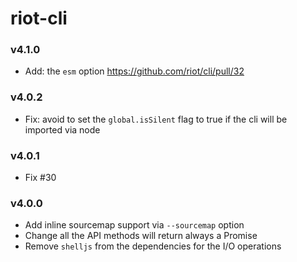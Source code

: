 # riot-cli

### v4.1.0
- Add: the `esm` option https://github.com/riot/cli/pull/32

### v4.0.2
- Fix: avoid to set the `global.isSilent` flag to true if the cli will be imported via node

### v4.0.1
- Fix #30

### v4.0.0
- Add inline sourcemap support via `--sourcemap` option
- Change all the API methods will return always a Promise
- Remove `shelljs` from the dependencies for the I/O operations